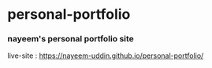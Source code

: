 # personal-portfolio
### nayeem's personal portfolio site
live-site : https://nayeem-uddin.github.io/personal-portfolio/
